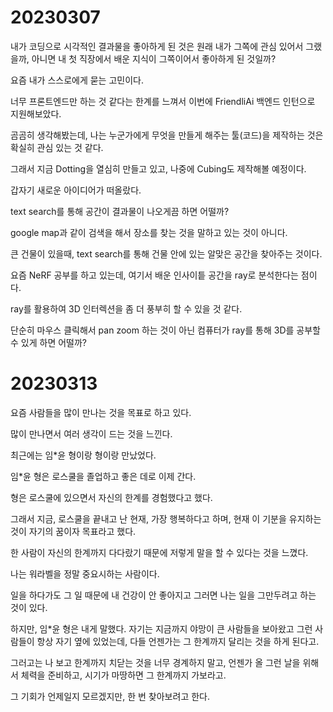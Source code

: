 # 20230307

내가 코딩으로 시각적인 결과물을 좋아하게 된 것은 원래 내가 그쪽에 관심 있어서 그랬을까, 아니면 내 첫 직장에서 배운 지식이 그쪽이어서 좋아하게 된 것일까?

요즘 내가 스스로에게 묻는 고민이다.

너무 프론트엔드만 하는 것 같다는 한계를 느껴서 이번에 FriendliAi 백엔드 인턴으로 지원해보았다.

곰곰히 생각해봤는데, 나는 누군가에게 무엇을 만들게 해주는 툴(코드)을 제작하는 것은 확실히 관심 있는 것 같다.

그래서 지금 Dotting을 열심히 만들고 있고, 나중에 Cubing도 제작해볼 예정이다.

갑자기 새로운 아이디어가 떠올랐다.

text search를 통해 공간이 결과물이 나오게끔 하면 어떨까?

google map과 같이 검색을 해서 장소를 찾는 것을 말하고 있는 것이 아니다.

큰 건물이 있을때, text search를 통해 건물 안에 있는 알맞은 공간을 찾아주는 것이다.

요즘 NeRF 공부를 하고 있는데, 여기서 배운 인사이틑 공간을 ray로 분석한다는 점이다.

ray를 활용하여 3D 인터렉션을 좀 더 풍부히 할 수 있을 것 같다.

단순히 마우스 클릭해서 pan zoom 하는 것이 아닌 컴퓨터가 ray를 통해 3D를 공부할 수 있게 하면 어떨까?

# 20230313

요즘 사람들을 많이 만나는 것을 목표로 하고 있다.

많이 만나면서 여러 생각이 드는 것을 느낀다.

최근에는 임\*윤 형이랑 형이랑 만났었다.

임\*윤 형은 로스쿨을 졸업하고 좋은 데로 이제 간다.

형은 로스쿨에 있으면서 자신의 한계를 경험했다고 했다.

그래서 지금, 로스쿨을 끝내고 난 현재, 가장 행복하다고 하며, 현재 이 기분을 유지하는 것이 자기의 꿈이자 목표라고 했다.

한 사람이 자신의 한계까지 다다랐기 때문에 저렇게 말을 할 수 있다는 것을 느꼈다.

나는 워라벨을 정말 중요시하는 사람이다.

일을 하다가도 그 일 때문에 내 건강이 안 좋아지고 그러면 나는 일을 그만두려고 하는 것이 있다.

하지만, 임\*윤 형은 내게 말했다. 자기는 지금까지 야망이 큰 사람들을 보아왔고 그런 사람들이 항상 자기 옆에 있었는데, 다들 언젠가는 그 한계까지 달리는 것을 하게 된다고.

그러고는 나 보고 한계까지 치닫는 것을 너무 경계하지 말고, 언젠가 올 그런 날을 위해서 체력을 준비하고, 시기가 마땅하면 그 한계까지 가보라고.

그 기회가 언제일지 모르겠지만, 한 번 찾아보려고 한다.
